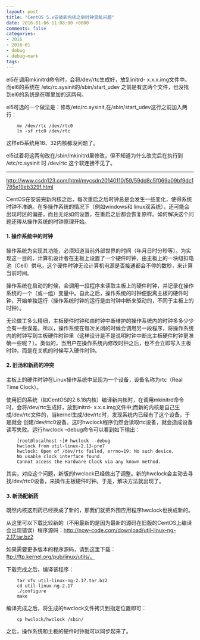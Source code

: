 ```yaml
---
layout: post
title: "CentOS 5.x安装新内核之后时钟混乱问题"
date: 2016-01-06 11:08:00 +0800
comments: false
categories:
- 2016
- 2016~01
- debug
- debug~mark
tags:
---
```


el5在调用mkinitrd命令时，会将/dev/rtc生成好，放到initrd- x.x.x.img文件中。而el6的系统在 /etc/rc.sysinit的/sbin/start_udev 之前是有这两个文件，也没找到el6的系统是在哪里加的这两句。

el5可选的一个做法是：修改/etc/rc.sysinit,在/sbin/start_udev这行之前加入两行：
```
	mv /dev/rtc /dev/rtc0
	ln -sf rtc0 /dev/rtc
```
这样el5系统用18、32内核都没问题了。

el5试着将这两句改在/sbin/mkinitrd里修改，但不知道为什么改完后在执行到 /etc/rc.sysinit 时 /dev/rtc 这个软连接不见了。

------------------

http://www.csdn123.com/html/mycsdn20140110/59/59dd8c5f069a09bf9dc1785e19eb329f.html

CentOS在安装完新内核之后，每次重启之后时钟总是会发生一些变化，使得系统时钟不准确。在多操作系统的情况下（例如windows和 linux双系统），还可能会出现时区的偏差，而且无论如何设置，在重启之后都会恢复原样。如何解决这个问题还得从操作系统的时钟原理开始。

#### 1. 操作系统中的时钟

操作系统为实现其功能，必须知道当前外部世界的时间（年月日时分秒等）。为实现这一目的，计算机设计者在主板上设置了一个硬件时钟，由主板上的一块纽扣电池（Cell）供电，这个硬件时钟无论计算机电源是否接通都会不停的数秒，来计算当前时间。

操作系统在启动的时候，会调用一段程序来读取主板上的硬件时钟，并记录在操作系统的一个（或一组）变量中。自此之后，操作系统的时钟便脱离主板的硬件时钟，开始单独运行（操作系统时钟的运行是由时钟中断来驱动的，不同于主板上的时钟）。

无论做工多么精细，主板硬件时钟和由时钟中断维护的操作系统内的时钟多多少少会有一些误差。所以，操作系统在每次关闭的时候会调用另一段程序，将操作系统 内的时钟写到主板硬件时钟里（这样设计是不是说明时钟中断比主板硬件时钟更准确一些呢？）。类似的，当用户在操作系统内修改时钟之后，也不会立即写入主板 时钟，而是在关机的时候写入硬件时钟。

#### 2. 旧汤和新药的冲突
主板上的硬件时钟在Linux操作系统中呈现为一个设备，设备名称为rtc（Real Time Clock）。

使用旧的系统（如CentOS的2.6.18内核）编译新内核时，在调用mkinitrd命令时，会将/dev/rtc生成好，放到initrd- x.x.x.img文件中;而新的内核是自己生成/dev/rtc文件的，当kernel生成/dev/rtc时，发现系统内已经有了这个设备，于是就会 创建/dev/rtc0设备。这时hwclock程序仍然会读取rtc设备，就会造成设备读写失败。运行hwclock –debug命令可以看到如下输出：
```
	[root@localhost ~]# hwclock --debug
	hwclock from util-linux-2.13-pre7
	hwclock: Open of /dev/rtc failed, errno=19: No such device.
	No usable clock interface found.
	Cannot access the Hardware Clock via any known method.
```

其实，对应这个问题，新版的hwclock已经做出了调整。新的hwclock会主动去寻找/dev/rtc0设备，来操作主板硬件时钟。于是，解决方法就出现了。

#### 3. 新汤配新药
既然内核这剂药已经换成了新的，那我们就把外围应用程序hwclock也换成新的。

从这里可以下载比较新的（不用最新的是因为最新的源码在旧版的CentOS上编译会出现错误）程序源码：http://now-code.com/download/util-linux-ng-2.17.tar.bz2 

如果需要更多版本的程序源码，请到这里下载：ftp://ftp.kernel.org/pub/linux/utils/。

下载完成之后，编译该程序：
```
	tar xfv util-linux-ng-2.17.tar.bz2
	cd util-linux-ng-2.17
	./configure
	make
```
编译完成之后，将生成的hwclock文件拷贝到指定位置即可：
```
	cp hwclock/hwclock /sbin/
```

之后，操作系统和主板的硬件时钟就可以同步起来了。 


